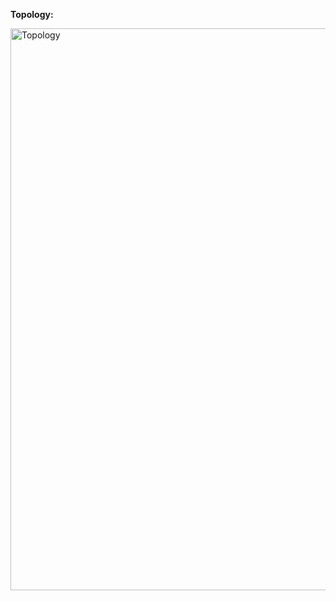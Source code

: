 <b>Topology:</b>

<img width="899" alt="Topology" src="https://github.com/svajapeyamsr/apstra-ff-cloud-dc/assets/46988291/53efdfd8-915f-4c38-b50e-91005b3b4ca4">
